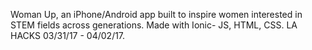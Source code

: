Woman Up, an iPhone/Android app built to inspire women interested in STEM fields across generations.
Made with Ionic- JS, HTML, CSS.
LA HACKS 03/31/17 - 04/02/17.
